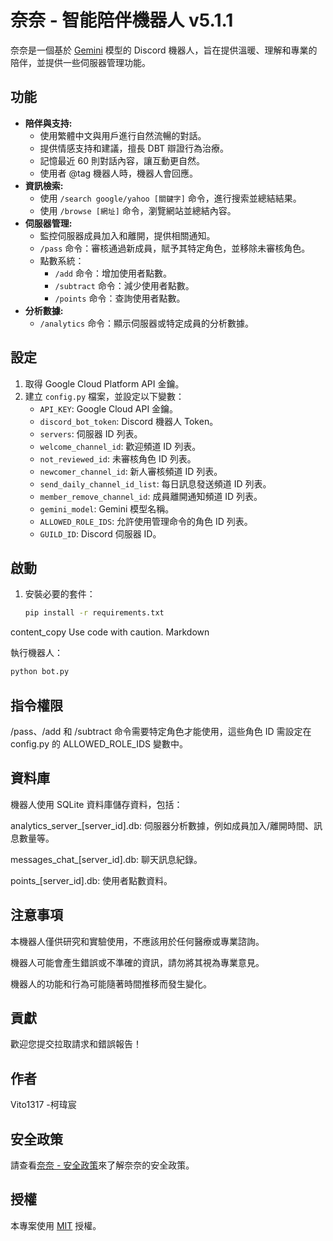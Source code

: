 # 奈奈 - 智能陪伴機器人 v5.1.1

奈奈是一個基於 [Gemini](https://cloud.google.com/generative-ai/docs/reference/rest/v1beta/projects.locations.models) 模型的 Discord 機器人，旨在提供溫暖、理解和專業的陪伴，並提供一些伺服器管理功能。

## 功能

* **陪伴與支持:**
    * 使用繁體中文與用戶進行自然流暢的對話。
    * 提供情感支持和建議，擅長 DBT 辯證行為治療。
    * 記憶最近 60 則對話內容，讓互動更自然。
    * 使用者 @tag 機器人時，機器人會回應。
* **資訊檢索:**
    * 使用 `/search google/yahoo [關鍵字]` 命令，進行搜索並總結結果。
    * 使用 `/browse [網址]` 命令，瀏覽網站並總結內容。
* **伺服器管理:**
    * 監控伺服器成員加入和離開，提供相關通知。
    * `/pass` 命令：審核通過新成員，賦予其特定角色，並移除未審核角色。
    * 點數系統：
        * `/add` 命令：增加使用者點數。
        * `/subtract` 命令：減少使用者點數。
        * `/points` 命令：查詢使用者點數。
* **分析數據:**
    * `/analytics` 命令：顯示伺服器或特定成員的分析數據。


## 設定

1. 取得 Google Cloud Platform API 金鑰。
2. 建立 `config.py` 檔案，並設定以下變數：
    * `API_KEY`:  Google Cloud API 金鑰。
    * `discord_bot_token`: Discord 機器人 Token。
    * `servers`: 伺服器 ID 列表。
    * `welcome_channel_id`: 歡迎頻道 ID 列表。
    * `not_reviewed_id`: 未審核角色 ID 列表。
    * `newcomer_channel_id`: 新人審核頻道 ID 列表。
    * `send_daily_channel_id_list`: 每日訊息發送頻道 ID 列表。
    * `member_remove_channel_id`: 成員離開通知頻道 ID 列表。
    * `gemini_model`: Gemini 模型名稱。
    * `ALLOWED_ROLE_IDS`: 允許使用管理命令的角色 ID 列表。
    * `GUILD_ID`:  Discord 伺服器 ID。


## 啟動

1. 安裝必要的套件：
   ```bash
   pip install -r requirements.txt
   ```
content_copy
Use code with caution.
Markdown

執行機器人：
```bash
python bot.py
```
## 指令權限

/pass、/add 和 /subtract 命令需要特定角色才能使用，這些角色 ID 需設定在 config.py 的 ALLOWED_ROLE_IDS 變數中。

## 資料庫

機器人使用 SQLite 資料庫儲存資料，包括：

analytics_server_[server_id].db: 伺服器分析數據，例如成員加入/離開時間、訊息數量等。

messages_chat_[server_id].db: 聊天訊息紀錄。

points_[server_id].db: 使用者點數資料。

## 注意事項

本機器人僅供研究和實驗使用，不應該用於任何醫療或專業諮詢。

機器人可能會產生錯誤或不準確的資訊，請勿將其視為專業意見。

機器人的功能和行為可能隨著時間推移而發生變化。

## 貢獻

歡迎您提交拉取請求和錯誤報告！

## 作者

Vito1317 -柯瑋宸

## 安全政策

請查看[奈奈 - 安全政策](SECURITY.md)來了解奈奈的安全政策。

## 授權

本專案使用 [MIT](LICENSE) 授權。
